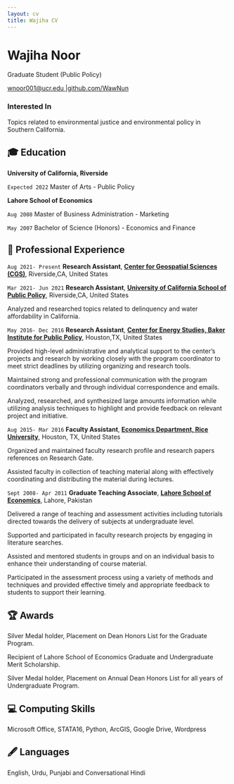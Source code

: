 ```yaml
---
layout: cv
title: Wajiha CV
---
```

# Wajiha Noor 

Graduate Student (Public Policy)

<div/> <a href="wnoor001@ucr.edu">wnoor001@ucr.edu |<a href="https://github.com/WawNun">github.com/WawNun </a> 

### Interested In

Topics related to environmental justice and environmental policy in Southern California.

## 🎓 Education

__University of California, Riverside__

`Expected 2022`
Master of Arts - Public Policy

__Lahore School of Economics__

`Aug 2008`
Master of Business Administration - Marketing

`May 2007`
Bachelor of Science (Honors) - Economics and Finance

## 💼 Professional Experience
  
`Aug 2021- Present`
__Research Assistant__, **[Center for Geospatial Sciences (CGS)](https://spatial.ucr.edu/)**, Riverside,CA, United States  
  
`Mar 2021- Jun 2021`
__Research Assistant__, **[University of California School of Public Policy](https://spp.ucr.edu/mpp)**, Riverside,CA, United States

Analyzed and researched topics related to delinquency and water affordability in California. 
  
`May 2016- Dec 2016` 
__Research Assistant__, **[Center for Energy Studies, Baker Institute for Public Policy](https://www.bakerinstitute.org/center-for-energy-studies/)**, Houston,TX, United States

Provided high-level administrative and analytical support to the center’s projects and research by working closely with the program coordinator to meet strict deadlines by utilizing organizing and research tools.

Maintained strong and professional communication with the program coordinators verbally and through individual correspondence and emails.

Analyzed, researched, and synthesized large amounts information while utilizing analysis techniques to highlight and provide feedback on relevant project and initiative.

`Aug 2015- Mar 2016`
__Faculty Assistant__, **[Economics Department, Rice University](https://economics.rice.edu/)**, Houston, TX, United States

Organized and maintained faculty research profile and research papers references on Research Gate.

Assisted faculty in collection of teaching material along with effectively coordinating and distributing the material during lectures.

 `Sept 2008- Apr 2011`
__Graduate Teaching Associate__, **[Lahore School of Economics](https://lahoreschoolofeconomics.edu.pk/)**, Lahore, Pakistan
 
Delivered a range of teaching and assessment activities including tutorials directed towards the delivery of subjects at undergraduate level.

Supported and participated in faculty research projects by engaging in literature searches.

Assisted and mentored students in groups and on an individual basis to enhance their understanding of course material.

Participated in the assessment process using a variety of methods and techniques and provided effective timely and appropriate feedback to students to support their learning.

## 🏆 Awards

Silver Medal holder, Placement on Dean Honors List for the Graduate Program.

Recipient of Lahore School of Economics Graduate and Undergraduate Merit Scholarship.

Silver Medal holder, Placement on Annual Dean Honors List for all years of Undergraduate Program.

## 💻 Computing Skills

Microsoft Office, STATA16, Python, ArcGIS, Google Drive, Wordpress

## 🖋️ Languages

English, Urdu, Punjabi and Conversational Hindi


<!-- ### Footer

Last updated: March 2021 -->

